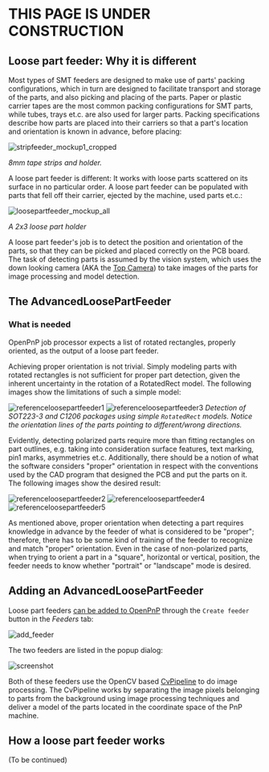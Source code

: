 # **THIS PAGE IS UNDER CONSTRUCTION**

## Loose part feeder: Why it is different

Most types of SMT feeders are designed to make use of parts' packing configurations, which in turn are designed to facilitate transport and storage of the parts, and also picking and placing of the parts. Paper or plastic carrier tapes are the most common packing configurations for SMT parts, while tubes, trays et.c. are also used for larger parts.  Packing specifications describe how parts are placed into their carriers so that a part's location and orientation is known in advance, before placing: 

![stripfeeder_mockup1_cropped](https://user-images.githubusercontent.com/1109829/27771876-54a8df70-5f60-11e7-9776-888ef5c0ba3b.png)

_8mm tape strips and holder._

A loose part feeder is different: It works with loose parts scattered on its surface in no particular order. A loose part feeder can be populated with parts that fell off their carrier, ejected by the machine, used parts et.c.:

![loosepartfeeder_mockup_all](https://user-images.githubusercontent.com/1109829/27770342-b4201920-5f45-11e7-8e83-6974acbd075c.png)

_A 2x3 loose part holder_

A loose part feeder's job is to detect the position and orientation of the parts, so that they can be picked and placed correctly on the PCB board. The task of detecting parts is assumed by the vision system, which uses the down looking camera (AKA the [Top Camera](https://github.com/openpnp/openpnp/wiki/Setup-and-Calibration:-Top-Camera-Setup)) to take images of the parts for image processing and model detection.

## The AdvancedLoosePartFeeder
### What is needed
OpenPnP job processor expects a list of rotated rectangles, properly oriented, as the output of a loose part feeder.

Achieving proper orientation is not trivial. Simply modeling parts with rotated rectangles is not sufficient for proper part detection, given the inherent uncertainty in the rotation of a RotatedRect model. The following images show the limitations of such a simple model:

![referenceloosepartfeeder1](https://user-images.githubusercontent.com/1109829/27795792-210cd6b6-6010-11e7-87b3-73e9aba35199.png) ![referenceloosepartfeeder3](https://user-images.githubusercontent.com/1109829/27795793-210ffa3a-6010-11e7-9f20-41543d5d6532.png)
_Detection of SOT223-3 and C1206 packages using simple `RotatedRect` models. Notice the orientation lines of the parts pointing to different/wrong directions._

Evidently, detecting polarized parts require more than fitting rectangles on part outlines, e.g. taking into consideration surface features, text marking, pin1 marks, asymmetries et.c. Additionally, there should be a notion of what the software considers "proper" orientation in respect with the conventions used by the CAD program that designed the PCB and put the parts on it. The following images show the desired result:

![referenceloosepartfeeder2](https://user-images.githubusercontent.com/1109829/27795795-2125676c-6010-11e7-8065-1e638a06726d.png) ![referenceloosepartfeeder4](https://user-images.githubusercontent.com/1109829/27795794-2118bbac-6010-11e7-95e2-78836f99b46e.png) ![referenceloosepartfeeder5](https://user-images.githubusercontent.com/1109829/27795796-215df37a-6010-11e7-9c33-a02555105c4a.png)


As mentioned above, proper orientation when detecting a part requires knowledge in advance by the feeder of what is considered to be "proper"; therefore, there has to be some kind of training of the feeder to recognize and match "proper" orientation. Even in the case of non-polarized parts, when trying to orient a part in a "square", horizontal or vertical, position, the feeder needs to know whether "portrait" or "landscape" mode is desired.
 
## Adding an AdvancedLoosePartFeeder

Loose part feeders [can be added to OpenPnP](https://github.com/openpnp/openpnp/wiki/Setup-and-Calibration:-Feeders#adding-a-feeder) through the `Create feeder` button in the _Feeders_ tab:

![add_feeder](https://user-images.githubusercontent.com/1109829/27770481-162114ce-5f48-11e7-8cff-4c894f731137.png)

The two feeders are listed in the popup dialog:

![screenshot](https://user-images.githubusercontent.com/1109829/27770426-403790b8-5f47-11e7-90f7-ce7db6064a3a.png)

Both of these feeders use the OpenCV based [CvPipeline](https://github.com/openpnp/openpnp/wiki/CvPipeline) to do image processing. The CvPipeline works by separating the image pixels belonging to parts from the background using image processing techniques and deliver a model of the parts located in the coordinate space of the PnP machine.

## How a loose part feeder works

(To be continued)